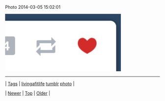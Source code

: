 <!--
title: Photo 2014-03-05 15
date: 2020-06-28T15:27:00.266Z
tags: livingafitlife, tumblr, photo
-->


Photo 2014-03-05 15:02:01

![](78650789180-0.jpg)

<!--BOTTOM-POST-NAVIGATION-->
---

| [Tags](tags.md) | [livingafitlife](tag-livingafitlife.md) [tumblr](tag-tumblr.md) [photo](tag-photo.md) |

| [Newer](78642969074.md) | [Top](index.md) | [Older](78663064053.md) |